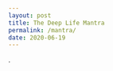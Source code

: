 ```yaml
---
layout: post
title: The Deep Life Mantra
permalink: /mantra/
date: 2020-06-19
---
```













.
